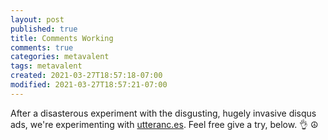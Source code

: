 ```yaml
---
layout: post
published: true
title: Comments Working
comments: true
categories: metavalent
tags: metavalent
created: 2021-03-27T18:57:18-07:00
modified: 2021-03-27T18:57:21-07:00
---
```


After a disasterous experiment with the disgusting, hugely invasive disqus ads, we're experimenting with [utteranc.es](https://utteranc.es/). Feel free give a try, below. 👌 ☮️

